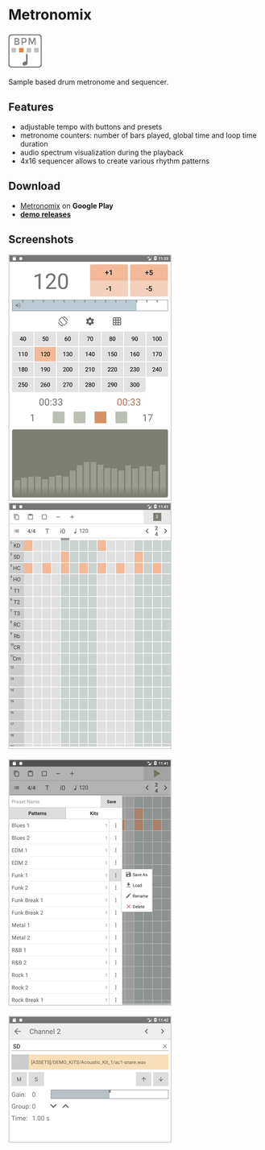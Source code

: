 # Metronomix

![Icon](_img/icon.png)

Sample based drum metronome and sequencer.

## Features

- adjustable tempo with buttons and presets
- metronome counters: number of bars played, global time and loop time duration
- audio spectrum visualization during the playback
- 4x16 sequencer allows to create various rhythm patterns

## Download

- [Metronomix](https://play.google.com/store/apps/details?id=org.mortalis.metronomix) on **Google Play**
- [**demo releases**](https://github.com/mortalis13/Metronomix/releases)

## Screenshots

![Main](_img/metronomix-1_3.png)![Sequencer](_img/metronomix-2_3.png)<br><br>
![Presets](_img/metronomix-3_3.png)<br><br>
![Channel](_img/metronomix-4_3.png)<br><br>
